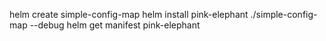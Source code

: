 helm create simple-config-map
helm install pink-elephant ./simple-config-map --debug
helm get manifest pink-elephant
